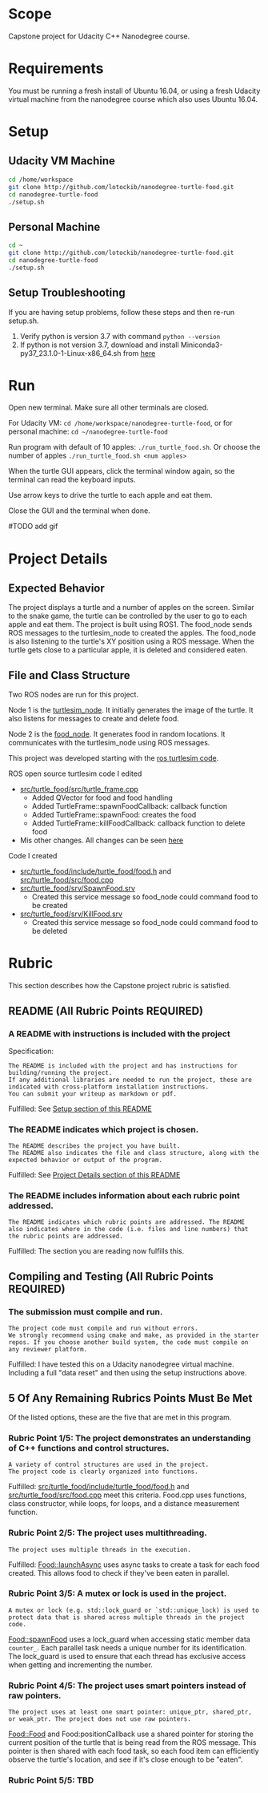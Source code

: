 # Scope

Capstone project for Udacity C++ Nanodegree course.

# Requirements

You must be running a fresh install of Ubuntu 16.04, or using a fresh Udacity virtual machine from the nanodegree course which also uses Ubuntu 16.04.

# Setup

## Udacity VM Machine
```bash
cd /home/workspace
git clone http://github.com/lotockib/nanodegree-turtle-food.git
cd nanodegree-turtle-food
./setup.sh
```

## Personal Machine
```bash
cd ~
git clone http://github.com/lotockib/nanodegree-turtle-food.git
cd nanodegree-turtle-food
./setup.sh
```

## Setup Troubleshooting

If you are having setup problems, follow these steps and then re-run setup.sh.

1. Verify python is version 3.7 with command `python --version`
2. If python is not version 3.7, download and install Miniconda3-py37_23.1.0-1-Linux-x86_64.sh from [here](https://repo.anaconda.com/miniconda/)

# Run

Open new terminal.  Make sure all other terminals are closed.

For Udacity VM: `cd /home/workspace/nanodegree-turtle-food`, or for personal machine: `cd ~/nanodegree-turtle-food`

Run program with default of 10 apples: `./run_turtle_food.sh`.  Or choose the number of apples `./run_turtle_food.sh <num apples>`

When the turtle GUI appears, click the terminal window again, so the terminal can read the keyboard inputs.

Use arrow keys to drive the turtle to each apple and eat them.

Close the GUI and the terminal when done.

#TODO add gif

# Project Details

## Expected Behavior

The project displays a turtle and a number of apples on the screen.  Similar to the snake game, the turtle can be controlled by the user to go to each apple and eat them.  The project is built using ROS1.  The food_node sends ROS messages to the turtlesim_node to created the apples.  The food_node is also listening to the turtle's XY position using a ROS message.  When the turtle gets close to a particular apple, it is deleted and considered eaten.

## File and Class Structure

Two ROS nodes are run for this project.

Node 1 is the [turtlesim_node](./src/turtle_food/src/turtlesim.cpp).  It initially generates the image of the turtle.  It also listens for messages to create and delete food.

Node 2 is the [food_node](src/turtle_food/src/food.cpp).  It generates food in random locations.  It communicates with the turtlesim_node using ROS messages.

This project was developed starting with the [ros turtlesim code](https://github.com/ros/ros_tutorials).  

ROS open source turtlesim code I edited
- [src/turtle_food/src/turtle_frame.cpp](src/turtle_food/src/turtle_frame.cpp)
  - Added QVector for food and food handling
  - Added TurtleFrame::spawnFoodCallback: callback function
  - Added TurtleFrame::spawnFood: creates the food
  - Added TurtleFrame::killFoodCallback: callback function to delete food
- Mis other changes.  All changes can be seen [here](https://github.com/lotockib/nanodegree-turtle-food/pull/1)  

Code I created
- [src/turtle_food/include/turtle_food/food.h](src/turtle_food/include/turtle_food/food.h) and [src/turtle_food/src/food.cpp](src/turtle_food/src/food.cpp)
- [src/turtle_food/srv/SpawnFood.srv](src/turtle_food/srv/SpawnFood.srv)
  - Created this service message so food_node could command food to be created
- [src/turtle_food/srv/KillFood.srv](src/turtle_food/srv/KillFood.srv)
  - Created this service message so food_node could command food to be deleted

# Rubric

This section describes how the Capstone project rubric is satisfied.

## README (All Rubric Points REQUIRED)

### A README with instructions is included with the project

Specification:
```
The README is included with the project and has instructions for building/running the project.
If any additional libraries are needed to run the project, these are indicated with cross-platform installation instructions.
You can submit your writeup as markdown or pdf.
```
Fulfilled:
See [Setup section of this README](#setup)

### The README indicates which project is chosen.
```
The README describes the project you have built.
The README also indicates the file and class structure, along with the expected behavior or output of the program.
```
Fulfilled:
See [Project Details section of this README](#project-details)

### The README includes information about each rubric point addressed.
```
The README indicates which rubric points are addressed. The README also indicates where in the code (i.e. files and line numbers) that the rubric points are addressed.
```
Fulfilled:
The section you are reading now fulfills this.

## Compiling and Testing (All Rubric Points REQUIRED)

### The submission must compile and run.
```
The project code must compile and run without errors.
We strongly recommend using cmake and make, as provided in the starter repos. If you choose another build system, the code must compile on any reviewer platform.
```
Fulfilled:
I have tested this on a Udacity nanodegree virtual machine.  Including a full "data reset" and then using the setup instructions above.

## 5 Of Any Remaining Rubrics Points Must Be Met

Of the listed options, these are the five that are met in this program.

### Rubric Point 1/5: The project demonstrates an understanding of C++ functions and control structures.
```
A variety of control structures are used in the project.
The project code is clearly organized into functions.
```
Fulfilled:
[src/turtle_food/include/turtle_food/food.h](src/turtle_food/include/turtle_food/food.h) and [src/turtle_food/src/food.cpp](src/turtle_food/src/food.cpp) meet this criteria. Food.cpp uses functions, class constructor, while loops, for loops, and a distance measurement function.

### Rubric Point 2/5: The project uses multithreading.
```
The project uses multiple threads in the execution.
```
Fulfilled:
[Food::launchAsync](src/turtle_food/src/food.cpp) uses async tasks to create a task for each food created.  This allows food to check if they've been eaten in parallel.

### Rubric Point 3/5: A mutex or lock is used in the project.
```
A mutex or lock (e.g. std::lock_guard or `std::unique_lock) is used to protect data that is shared across multiple threads in the project code.
```
[Food::spawnFood](src/turtle_food/src/food.cpp) uses a lock_guard when accessing static member data `counter_`.  Each parallel task needs a unique number for its identification.  The lock_guard is used to ensure that each thread has exclusive access when getting and incrementing the number.

### Rubric Point 4/5: The project uses smart pointers instead of raw pointers.
```
The project uses at least one smart pointer: unique_ptr, shared_ptr, or weak_ptr. The project does not use raw pointers.
```
[Food::Food](src/turtle_food/src/food.cpp) and Food:positionCallback use a shared pointer for storing the current position of the turtle that is being read from the ROS message.  This pointer is then shared with each food task, so each food item can efficiently observe the turtle's location, and see if it's close enough to be "eaten".

### Rubric Point 5/5: TBD
